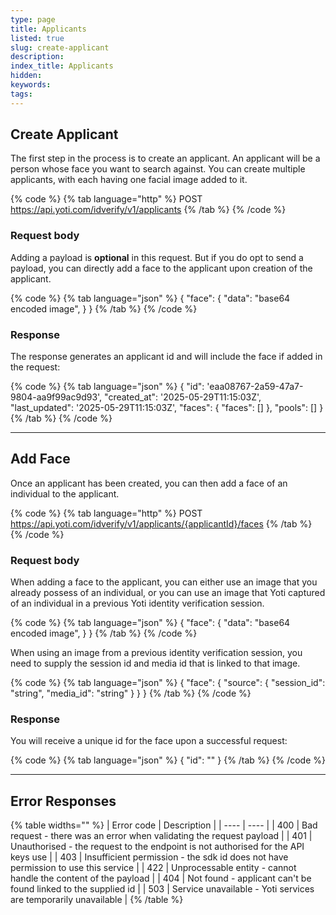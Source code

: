 ```yaml
---
type: page
title: Applicants
listed: true
slug: create-applicant
description: 
index_title: Applicants
hidden: 
keywords: 
tags: 
---
```


## Create Applicant

The first step in the process is to create an applicant. An applicant will be a person whose face you want to search against. You can create multiple applicants, with each having one facial image added to it. 

{% code %}
{% tab language="http" %}
POST https://api.yoti.com/idverify/v1/applicants
{% /tab %}
{% /code %}

### Request body

Adding a payload is **optional** in this request. But if you do opt to send a payload, you can directly add a face to the applicant upon creation of the applicant.

{% code %}
{% tab language="json" %}
{
  "face": {
    "data": "base64 encoded image",
  }
}
{% /tab %}
{% /code %}

### Response

The response generates an applicant id and will include the face if added in the request:

{% code %}
{% tab language="json" %}
{
    "id": 'eaa08767-2a59-47a7-9804-aa9f99ac9d93',
    "created_at": '2025-05-29T11:15:03Z',
    "last_updated": '2025-05-29T11:15:03Z',
    "faces": { "faces": [] },
    "pools": []
}
{% /tab %}
{% /code %}

---

## Add Face

Once an applicant has been created, you can then add a face of an individual to the applicant.

{% code %}
{% tab language="http" %}
POST https://api.yoti.com/idverify/v1/applicants/{applicantId}/faces
{% /tab %}
{% /code %}

### Request body

When adding a face to the applicant, you can either use an image that you already possess of an individual, or you can use an image that Yoti captured of an individual in a previous Yoti identity verification session.

{% code %}
{% tab language="json" %}
{
  "face": {
    "data": "base64 encoded image",
  }
}
{% /tab %}
{% /code %}

When using an image from a previous identity verification session, you need to supply the session id and media id that is linked to that image.

{% code %}
{% tab language="json" %}
{
  "face": {
    "source": {
      "session_id": "string",
      "media_id": "string"
    }
  }
}
{% /tab %}
{% /code %}

### Response

You will receive a unique id for the face upon a successful request:

{% code %}
{% tab language="json" %}
{
    "id": "<uuid>"
}
{% /tab %}
{% /code %}

---

## Error Responses

{% table widths="" %}
| Error code | Description | 
| ---- | ---- | 
| 400 | Bad request - there was an error when validating the request payload | 
| 401 | Unauthorised - the request to the endpoint is not authorised for the API keys use | 
| 403 | Insufficient permission - the sdk id does not have permission to use this service | 
| 422 | Unprocessable entity - cannot handle the content of the payload | 
| 404 | Not found - applicant can't be found linked to the supplied id | 
| 503 | Service unavailable - Yoti services are temporarily unavailable | 
{% /table %}